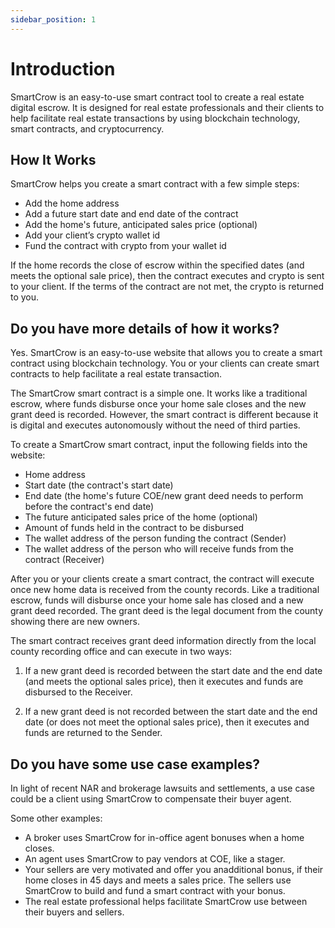 ```yaml
---
sidebar_position: 1
---
```


# Introduction

SmartCrow is an easy-to-use smart contract tool to create a real estate digital escrow. It is designed for real estate professionals and their clients to help facilitate real estate transactions by using blockchain technology, smart contracts, and cryptocurrency. 

## How It Works

SmartCrow helps you create a smart contract with a few simple steps:  
 
-	Add the home address
-	Add a future start date and end date of the contract
-	Add the home's future, anticipated sales price (optional)
-	Add your client’s crypto wallet id
-	Fund the contract with crypto from your wallet id
 
If the home records the close of escrow within the specified dates (and meets the optional sale price), then the contract executes and crypto is sent to your client.
If the terms of the contract are not met, the crypto is returned to you.  

## Do you have more details of how it works?
 
Yes.  SmartCrow is an easy-to-use website that allows you to create a smart contract using blockchain technology. You or your clients can create smart contracts to help facilitate a real estate transaction. 
 
The SmartCrow smart contract is a simple one. It works like a traditional escrow, where funds disburse once your home sale closes and the new grant deed is recorded. However, the smart contract is different because it is digital and executes autonomously without the need of third parties. 
 
To create a SmartCrow smart contract, input the following fields into the website:
- Home address
- Start date (the contract's start date)
- End date (the home's future COE/new grant deed needs to perform before the contract's end date) 
- The future anticipated sales price of the home (optional)
- Amount of funds held in the contract to be disbursed
- The wallet address of the person funding the contract (Sender)
- The wallet address of the person who will receive funds from the contract (Receiver)
 
After you or your clients create a smart contract, the contract will execute once new home data is received from the county records. Like a traditional escrow, funds will disburse once your home sale has closed and a new grant deed recorded. The grant deed is the legal document from the county showing there are new owners.

The smart contract receives grant deed information directly from the local county recording office and can execute in two ways: 
 
1. If a new grant deed is recorded between the start date and the end date (and meets the optional sales price), then it executes and funds are disbursed to the Receiver.
 
2. If a new grant deed is not recorded between the start date and the end date (or does not meet the optional sales price), then it executes and funds are returned to the Sender. 
 
## Do you have some use case examples?

In light of recent NAR and brokerage lawsuits and settlements, a use case could be a client using SmartCrow to compensate their buyer agent.  
 
Some other examples: 
- A broker uses SmartCrow for in-office agent bonuses when a home closes.
- An agent uses SmartCrow to pay vendors at COE, like a stager.
- Your sellers are very motivated and offer you anadditional bonus, if their home closes in 45 days and meets a sales price. The sellers use SmartCrow to build and fund a smart contract with your bonus.
- The real estate professional helps facilitate SmartCrow use between their buyers and sellers.
